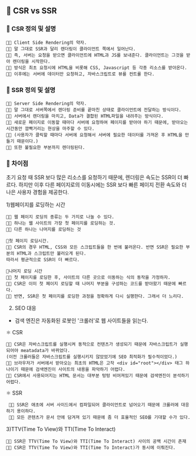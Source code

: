 ## 🍄 CSR vs SSR

### 🌱 CSR 정의 및 설명

    👩‍💻 Client Side Rendering의 약자.
    👩‍💻 말 그대로 SSR과 달리 렌더링이 클라이언트 쪽에서 일어난다.
    👩‍💻 즉, 서버는 요청을 받으면 클라이언트에 HTML과 JS를 보내준다. 클라이언트는 그것을 받아 렌더링을 시작한다.
    👩‍💻 방식은 최초 요청시에 HTML을 비롯해 CSS, Javascript 등 각종 리소스를 받아온다. 
    👩‍💻 이후에는 서버에 데이터만 요청하고, 자바스크립트로 뷰를 컨트롤 한다.

### 🌱 SSR 정의 및 설명

    👩‍💻 Server Side Rendering의 약자.
    👩‍💻 말 그대로 서버쪽에서 렌더링 준비를 끝마친 상태로 클라이언트에 전달하는 방식이다.
    👩‍💻 서버에서 렌더링을 마치고, Data가 결합된 HTML파일을 내려주는 방식이다. 
    👩‍💻 새로운 페이지로 이동할 때마다 서버에 요청하여 페이지를 받아야 하기 때문에, 받아오는 시간동안 깜빡거리는 현상을 마주할 수 있다.
    👩‍💻 (사용자가 클릭할 때마다 서버에 요청해서 서버에 필요한 데이터를 가져온 후 HTML을 만들기 때문이다.) 
    👩‍💻 또한 불필요한 부분까지 렌더링된다. 

### 🌱 차이점

초기 요청 때 SSR 보다 많은 리소스를 요청하기 때문에, 렌더링은 속도는 SSR이 더 빠르다.
하지만 이후 다른 페이지로의 이동시에는 SSR 보다 빠른 페이지 전환 속도와 더 나은 사용자 경험을 제공한다.


1)웹페이지를 로딩하는 시간

    👩‍💻 웹 페이지 로딩의 종류는 두 가지로 나눌 수 있다.
    👩‍💻 하나는 웹 사이트의 가장 첫 페이지를 로딩하는 것.
    👩‍💻 다른 하나는 나머지를 로딩하는 것

    🎈첫 페이지 로딩시간.
    👩‍💻 CSR의 경우 HTML, CSS와 모든 스크립트들을 한 번에 불러온다. 반면 SSR은 필요한 부분의 HTML과 스크립트만 불러오게 된다. 
    따라서 평균적으로 SSR이 더 빠르다.

    🎈나머지 로딩 시간
    👩‍💻 첫 페이지를 로딩한 후, 사이트의 다른 곳으로 이동하는 식의 동작을 가정하자. 
    👩‍💻 CSR은 이미 첫 페이지 로딩할 때 나머지 부분을 구성하는 코드를 받아왔기 때문에 빠르다.
    👩‍💻 반면, SSR은 첫 페이지를 로딩한 과정을 정확하게 다시 실행한다. 그래서 더 느리다.

2) SEO 대응

- 검색 엔진은 자동화된 로봇인 '크롤러'로 웹 사이트들을 읽는다. 

 ⚛️ CSR
    
    👩‍💻 CSR은 자바스크립트를 실행시켜 동적으로 컨텐츠가 생성되기 때문에 자바스크립트가 실행 되어야 meatadata가 바뀌었다.
    (이전 크롤러들은 자바스크립트를 실행시키지 않았었기에 SEO 최적화가 필수적이었다.)
    👩‍💻 브라우저가 서버에서 받아오는 최초의 HTML은 고작 <div id="root"></div> 태그 하나이기 때문에 검색엔진이 사이트의 내용을 파악하기 어렵다.
    👩‍💻 CSR에서 사용되어지는 HTML 문서는 대부분 텅텅 비어져있기 때문에 검색엔진이 분석하기 어렵다.


⚛️ SSR

     👩‍💻 SSR은 애초에 서버 사이드에서 컴파일되어 클라이언트로 넘어오기 때문에 크롤러에 대응하기 용이하다.
     👩‍💻 모든 콘텐츠가 문서 안에 담겨져 있기 때문에 좀 더 효율적인 SEO를 기대할 수가 있다. 




3)TTV(Time To View)와 TTI(Time To Interact) 

    👩‍💻 SSR은 TTV(Time To View)와 TTI(Time To Interact) 사이의 공백 시간이 존재
    👩‍💻 CSR은 TTV(Time To View)와 TTI(Time To Interact)가 동시에 이뤄진다.
